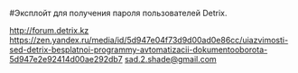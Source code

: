 #Эксплойт для получения пароля пользователей Detrix.


http://forum.detrix.kz
https://zen.yandex.ru/media/id/5d947e04f73d9d00ad0e86cc/uiazvimosti-sed-detrix-besplatnoi-programmy-avtomatizacii-dokumentooborota-5d947e2e92414d00ae292db7
sad.2.shade@gmail.com
